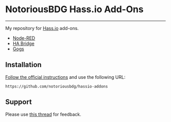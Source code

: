 # NotoriousBDG Hass.io Add-Ons
---------

My repository for [Hass.io](https://home-assistant.io/hassio/) add-ons.

* [Node-RED](https://github.com/notoriousbdg/hassio-addons/tree/master/node-red)
* [HA Bridge](https://github.com/notoriousbdg/hassio-addons/tree/master/ha-bridge)
* [Gogs](https://github.com/notoriousbdg/hassio-addons/tree/master/gogs-rpi)

## Installation

[Follow the official instructions](https://home-assistant.io/hassio/installing_third_party_addons/) and use the following URL:

    https://github.com/notoriousbdg/hassio-addons

## Support

Please use [this thread](https://community.home-assistant.io/t/repository-notoriousbdg-add-ons-node-red-and-ha-bridge/23247) for feedback.
